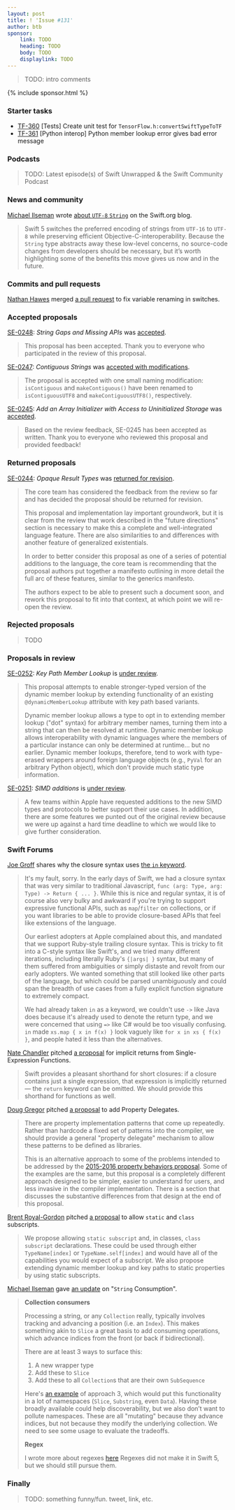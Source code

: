 ```yaml
---
layout: post
title: ! 'Issue #131'
author: btb
sponsor:
    link: TODO
    heading: TODO
    body: TODO
    displaylink: TODO
---
```


> TODO: intro comments

<!--excerpt-->

{% include sponsor.html %}

### Starter tasks

- [TF-360](https://bugs.swift.org/browse/TF-360) [Tests] Create unit test for `TensorFlow.h:convertSwiftTypeToTF`
- [TF-361](https://bugs.swift.org/browse/TF-361) [Python interop] Python member lookup error gives bad error message

### Podcasts

> TODO: Latest episode(s) of Swift Unwrapped & the Swift Community Podcast

### News and community

[Michael Ilseman](https://twitter.com/ilseman/) wrote [about `UTF-8` `String`](https://swift.org/blog/utf8-string/)
on the Swift.org blog.

> Swift 5 switches the preferred encoding of strings from `UTF-16` to `UTF-8`
> while preserving efficient Objective-C-interoperability. Because the `String`
> type abstracts away these low-level concerns, no source-code changes from
> developers should be necessary, but it’s worth highlighting some of the
> benefits this move gives us now and in the future.

### Commits and pull requests

[Nathan Hawes](https://github.com/nathawes) merged [a pull request](https://github.com/apple/swift/pull/23448)
to fix variable renaming in switches.

### Accepted proposals

[SE-0248](https://github.com/apple/swift-evolution/blob/master/proposals/0248-string-gaps-missing-apis.md): *String Gaps and Missing APIs* was [accepted](https://forums.swift.org/t/se-0248-string-gaps-and-missing-apis/21588/5).

> This proposal has been accepted. Thank you to everyone who participated in the
> review of this proposal.

[SE-0247](https://github.com/apple/swift-evolution/blob/master/proposals/0247-contiguous-strings.md): *Contiguous Strings* was [accepted with modifications](https://forums.swift.org/t/accepted-with-modification-se-0247-contiguous-strings/22111).

> The proposal is accepted with one small naming modification: `isContiguous`
> and `makeContiguous()` have been renamed to `isContiguousUTF8` and
> `makeContiguousUTF8()`, respectively.

[SE-0245](https://github.com/apple/swift-evolution/blob/master/proposals/0245-array-uninitialized-initializer.md): *Add an Array Initializer with Access to Uninitialized Storage* was [accepted](https://forums.swift.org/t/se-0245-add-an-array-initializer-with-access-to-uninitialized-storage/21469/18).

> Based on the review feedback, SE-0245 has been accepted as written. Thank you
> to everyone who reviewed this proposal and provided feedback!

### Returned proposals

[SE-0244](https://github.com/apple/swift-evolution/blob/master/proposals/0244-opaque-result-types.md): *Opaque Result Types* was [returned for revision](https://forums.swift.org/t/returned-for-revision-se-0244-opaque-result-types/22115).

> The core team has considered the feedback from the review so far and has
> decided the proposal should be returned for revision.
>
> This proposal and implementation lay important groundwork, but it is clear
> from the review that work described in the "future directions" section is
> necessary to make this a complete and well-integrated language feature. There
> are also similarities to and differences with another feature of generalized
> existentials.
>
> In order to better consider this proposal as one of a series of potential
> additions to the language, the core team is recommending that the proposal
> authors put together a manifesto outlining in more detail the full arc of
> these features, similar to the generics manifesto.
>
> The authors expect to be able to present such a document soon, and rework
> this proposal to fit into that context, at which point we will re-open the
> review.

### Rejected proposals

> TODO

### Proposals in review

[SE-0252](https://github.com/apple/swift-evolution/blob/master/proposals/0252-keypath-dynamic-member-lookup.md): *Key Path Member Lookup* is [under review](https://forums.swift.org/t/se-0252-key-path-member-lookup/22172).

> This proposal attempts to enable stronger-typed version of the dynamic member
> lookup by extending functionality of an existing `@dynamicMemberLookup`
> attribute with key path based variants.
>
> Dynamic member lookup allows a type to opt in to extending member lookup
> ("dot" syntax) for arbitrary member names, turning them into a string that
> can then be resolved at runtime. Dynamic member lookup allows
> interoperability with dynamic languages where the members of a particular
> instance can only be determined at runtime... but no earlier. Dynamic member
> lookups, therefore, tend to work with type-erased wrappers around foreign
> language objects (e.g., `PyVal` for an arbitrary Python object), which don't
> provide much static type information.

[SE-0251](https://github.com/apple/swift-evolution/blob/master/proposals/0251-simd-additions.md): *SIMD additions* is [under review](https://forums.swift.org/t/se-0251-simd-additions/21957).

> A few teams within Apple have requested additions to the new SIMD types and
> protocols to better support their use cases. In addition, there are some
> features we punted out of the original review because we were up against a
> hard time deadline to which we would like to give further consideration.

### Swift Forums

[Joe Groff](https://twitter.com/jckarter/) shares why the closure syntax uses [the `in` keyword](https://forums.swift.org/t/history-why-does-closure-syntax-use-the-keyword-in/21885/2).

> It's my fault, sorry. In the early days of Swift, we had a closure syntax
> that was very similar to traditional Javascript,
> `func (arg: Type, arg: Type) -> Return { ... }`. While this is nice and
> regular syntax, it is of course also very bulky and awkward if you're trying
> to support expressive functional APIs, such as `map`/`filter` on collections,
> or if you want libraries to be able to provide closure-based APIs that feel
> like extensions of the language.
>
> Our earliest adopters at Apple complained about this, and mandated that we
> support Ruby-style trailing closure syntax.
> This is tricky to fit into a C-style syntax like Swift's, and we tried many
> different iterations, including literally Ruby's `{|args| }` syntax, but many
> of them suffered from ambiguities or simply distaste and revolt from our
> early adopters. We wanted something that still looked like other parts of the
> language, but which could be parsed unambiguously and could span the breadth
> of use cases from a fully explicit function signature to extremely compact.
>
> We had already taken `in` as a keyword, we couldn't use `->` like Java does
> because it's already used to denote the return type, and we were concerned
> that using `=>` like C# would be too visually confusing. `in` made
> `xs.map { x in f(x) }` look vaguely like `for x in xs { f(x) }`, and people
> hated it less than the alternatives.

[Nate Chandler](https://twitter.com/neightchan) pitched [a proposal](https://forums.swift.org/t/pitch-implicit-returns-from-single-expression-functions/21898) for implicit
returns from Single-Expression Functions.

> Swift provides a pleasant shorthand for short closures: if a closure contains
> just a single expression, that expression is implicitly returned — the
> `return` keyword can be omitted. We should provide this shorthand for
> functions as well.

[Doug Gregor](https://twitter.com/dgregor79)
pitched [a proposal](https://forums.swift.org/t/pitch-property-delegates/21895)
to add Property Delegates.

> There are property implementation patterns that come up repeatedly. Rather
> than hardcode a fixed set of patterns into the compiler, we should provide a
> general "property delegate" mechanism to allow these patterns to be defined
> as libraries.
>
> This is an alternative approach to some of the problems intended to be
> addressed by the [2015-2016 property behaviors proposal](https://github.com/apple/swift-evolution/blob/master/proposals/0030-property-behavior-decls.md).
> Some of the examples are the same, but this proposal is a completely
> different approach designed to be simpler, easier to understand for users,
> and less invasive in the compiler implementation. There is a section that
> discusses the substantive differences from that design at the end of this
> proposal.

[Brent Royal-Gordon](https://twitter.com/brentdax)
pitched [a proposal](https://forums.swift.org/t/pitch-static-and-class-subscripts/21850)
to allow `static` and `class` subscripts.

> We propose allowing `static subscript` and, in classes, `class subscript`
> declarations. These could be used through either `TypeName[index]` or
> `TypeName.self[index]` and would have all of the capabilities you would
> expect of a subscript. We also propose extending dynamic member lookup and
> key paths to static properties by using static subscripts.

[Michael Ilseman]() gave [an update](https://forums.swift.org/t/string-consumption/21907)
on "`String` Consumption".

> **Collection consumers**
>
> Processing a string, or any `Collection` really, typically involves tracking
> and advancing a position (i.e. an `Index`). This makes something akin to
> `Slice` a great basis to add consuming operations, which advance indices from
> the front (or back if bidirectional).
>
> There are at least 3 ways to surface this:
>
> 1. A new wrapper type
> 2. Add these to `Slice`
> 3. Add these to all `Collection`s that are their own `SubSequence`
>
> Here's [an example](https://gist.github.com/milseman/f9b5528345db3a36bbdd138af52c5cda)
> of approach 3, which would put this functionality in a lot of namespaces
> (`Slice`, `Substring`, even `Data`). Having these broadly available could
> help discoverability, but we also don’t want to pollute namespaces. These are
> all "mutating" because they advance indices, but not because they modify the
> underlying collection. We need to see some usage to evaluate the tradeoffs.
>
> **Regex**
>
> I wrote more about regexes [here](https://gist.github.com/milseman/bb39ef7f170641ae52c13600a512782f#one-possible-approach)
> Regexes did not make it in Swift 5, but we should still pursue them.

### Finally

> TODO: something funny/fun. tweet, link, etc.
